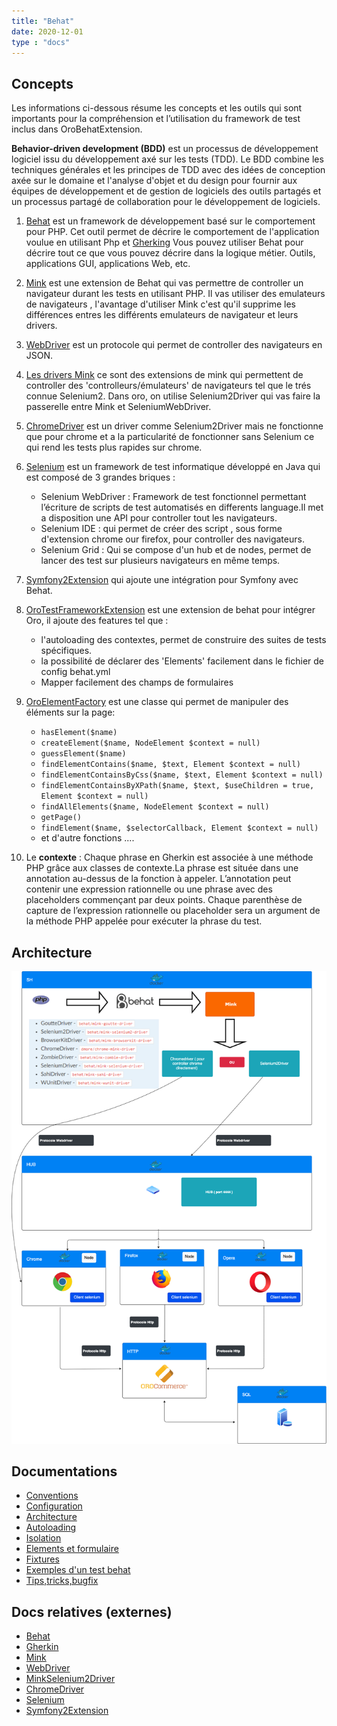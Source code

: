 ```yaml
---
title: "Behat"
date: 2020-12-01
type : "docs"
---
```


## Concepts

Les informations ci-dessous résume les concepts et les outils qui sont importants pour la compréhension et l’utilisation
du framework de test inclus dans OroBehatExtension.

**Behavior-driven development (BDD)** est un processus de développement logiciel issu du développement axé sur les tests (TDD).
Le BDD combine les techniques générales et les principes de TDD avec des idées de conception axée sur le domaine et
l'analyse d'objet et du design pour fournir aux équipes de développement et de gestion de logiciels des outils partagés et 
un processus partagé de collaboration pour le développement de logiciels.

1. [Behat](https://docs.behat.org/en/v3.0/) est un framework de développement basé sur le comportement pour PHP.
Cet outil permet de décrire le comportement de l'application voulue en utilisant Php et [Gherking](https://docs.behat.org/en/latest/user_guide/gherkin.html)
Vous pouvez utiliser Behat pour décrire tout ce que vous pouvez décrire dans la logique métier.
Outils, applications GUI, applications Web, etc.

2. [Mink](http://mink.behat.org/en/latest/) est une extension de Behat qui vas permettre de controller un navigateur durant les tests en utilisant PHP.
Il vas utiliser des emulateurs de navigateurs , l'avantage d'utiliser Mink c'est qu'il supprime les différences entres les 
différents emulateurs de navigateur et leurs drivers.

3. [WebDriver](https://www.w3.org/TR/webdriver/) est un protocole qui permet de controller des navigateurs en JSON.

4. [Les drivers Mink](https://mink.behat.org/en/latest/guides/drivers.html) ce sont des extensions de mink qui permettent de controller des 'controlleurs/émulateurs' de navigateurs
tel que le trés connue Selenium2. 
Dans oro, on utilise Selenium2Driver qui vas faire la passerelle entre Mink et SeleniumWebDriver.

5. [ChromeDriver](https://sites.google.com/a/chromium.org/chromedriver/) est un driver comme Selenium2Driver mais ne fonctionne que pour chrome et a la particularité de fonctionner sans Selenium ce qui rend les tests plus rapides sur chrome.

6. [Selenium](https://www.selenium.dev/) est un framework de test informatique développé en Java qui est composé de 3 grandes briques :
    - Selenium WebDriver : Framework de test fonctionnel permettant l’écriture de scripts de test automatisés en differents language.Il met a disposition une API pour controller tout les navigateurs.
    - Selenium IDE : qui permet de créer des script , sous forme d'extension chrome our firefox, pour controller des navigateurs.
    - Selenium Grid : Qui se compose d'un hub et de nodes, permet de lancer des test sur plusieurs navigateurs en même temps.

7. [Symfony2Extension](https://github.com/Behat/Symfony2Extension/blob/master/doc/index.rst) qui ajoute une intégration pour Symfony avec Behat.

8. [OroTestFrameworkExtension](https://github.com/oroinc/platform/blob/master/src/Oro/Bundle/TestFrameworkBundle/Behat/ServiceContainer/OroTestFrameworkExtension.php) est une extension de behat pour intégrer Oro, il ajoute des features tel que :
    - l'autoloading des contextes, permet de construire des suites de tests spécifiques.
    - la possibilité de déclarer des 'Elements' facilement dans le fichier de config behat.yml
    - Mapper facilement des champs de formulaires
    
9. [OroElementFactory](https://github.com/oroinc/platform/blob/master/src/Oro/Bundle/TestFrameworkBundle/Behat/Element/OroElementFactory.php) est une classe qui permet de manipuler des éléments sur la page: 
    -  ``hasElement($name)``
    - ``createElement($name, NodeElement $context = null)``
    - ``guessElement($name)``
    - ``findElementContains($name, $text, Element $context = null)``
    - ``findElementContainsByCss($name, $text, Element $context = null)``
    - ``findElementContainsByXPath($name, $text, $useChildren = true, Element $context = null)``
    - ``findAllElements($name, NodeElement $context = null)``
    - ``getPage()``
    - ``findElement($name, $selectorCallback, Element $context = null)``
    - et d'autre fonctions ....

10. Le **contexte** : Chaque phrase en Gherkin est associée à une méthode PHP grâce aux classes de contexte.La phrase est située dans une
annotation au-dessus de la fonction à appeler. L’annotation peut contenir une expression rationnelle ou une phrase avec
des placeholders commençant par deux points. Chaque parenthèse de capture de l’expression rationnelle ou placeholder
sera un argument de la méthode PHP appelée pour exécuter la phrase du test.

## Architecture

![40% center](images/Behat.png)

## Documentations

- [Conventions](behat-conventions)
- [Configuration](behat-configuration)
- [Architecture](behat-symfony)
- [Autoloading](behat-autoloading)
- [Isolation](behat-isolation)
- [Elements et formulaire](behat-elements-form)
- [Fixtures](behat-fixtures)
- [Exemples d'un test behat](behat-exemples)
- [Tips,tricks,bugfix](behat-tips)

## Docs relatives (externes)

 - [Behat](https://docs.behat.org/en/latest/guides.html)
 - [Gherkin](https://cucumber.io/docs/gherkin/)
 - [Mink](http://mink.behat.org/en/latest/)
 - [WebDriver](https://www.w3.org/TR/webdriver/)
 - [MinkSelenium2Driver](https://github.com/minkphp/MinkSelenium2Driver)
 - [ChromeDriver](https://sites.google.com/a/chromium.org/chromedriver/)
 - [Selenium](https://www.selenium.dev/)
 - [Symfony2Extension](https://github.com/Behat/Symfony2Extension/blob/master/doc/index.rst)

